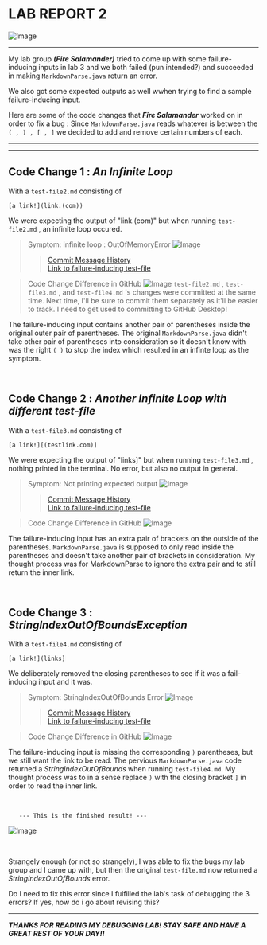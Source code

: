 # **LAB REPORT 2**

![Image](debugpic.png) 

---

My lab group ***(Fire Salamander)*** tried to come up with some failure-inducing inputs in lab 3 and we both failed (pun intended?) and succeeded in making  `MarkdownParse.java` return an error. 

We also got some expected outputs as well wwhen trying to find a sample failure-inducing input. 

Here are some of the code changes that ***Fire Salamander*** worked on in order to fix a bug : 
Since `MarkdownParse.java` reads whatever is between the ` ( , ) , [ , ] ` we decided to add and remove certain numbers of each.

---
---

## Code Change 1 : *An Infinite Loop*
With a `test-file2.md` consisting of 
```
[a link!](link.(com))
```

We were expecting the output of "link.(com)" but when running `test-file2.md` , an infinite loop occured.

> Symptom: infinite loop : OutOfMemoryError
![Image](2fail.png)
>> [Commit Message History](https://github.com/lhvuong11/cse15L-lab-reports/blob/main/2fail.png)
\
>> [Link to failure-inducing test-file](https://github.com/lhvuong11/markdown-parse/blob/main/test-file2.md)


> Code Change Difference in GitHub
![Image](2&3.jpg) 
`test-file2.md` , `test-file3.md` , and `test-file4.md` 's changes were committed at the same time. Next time, I'll be sure to commit them separately as it'll be easier to track. I need to get used to committing to GitHub Desktop!

The failure-inducing input contains another pair of parentheses inside the original outer pair of parentheses. The original `MarkdownParse.java` didn't take other pair of parentheses into consideration so it doesn't know with was the right `( )` to stop the index which resulted in an infinte loop as the symptom.

&nbsp;


## Code Change 2 : *Another Infinite Loop with different test-file*
With a `test-file3.md` consisting of 
```
[a link!][(testlink.com)]
```

We were expecting the output of "links]" but when running `test-file3.md` , nothing printed in the terminal. No error, but also no output in general.

> Symptom: Not printing expected output
![Image](3fail.png)
>>[Commit Message History](https://github.com/lhvuong11/cse15L-lab-reports/blob/main/3fail.png)
\
>> [Link to failure-inducing test-file](https://github.com/lhvuong11/markdown-parse/blob/main/test-file3.md)


> Code Change Difference in GitHub
![Image](2&3.jpg)

The failure-inducing input has an extra pair of brackets on the outside of the parentheses. `MarkdownParse.java` is supposed to only read inside the parentheses and doesn't take another pair of brackets in consideration. My thought process was for MarkdownParse to ignore the extra pair and to still return the inner link.

&nbsp;

## Code Change 3 : *StringIndexOutOfBoundsException*

With a `test-file4.md` consisting of 
```
[a link!](links]
```

We deliberately removed the closing parentheses to see if it was a fail-inducing input and it was.

> Symptom: StringIndexOutOfBounds Error
![Image](4fail.png)
>> [Commit Message History](https://github.com/lhvuong11/cse15L-lab-reports/blob/main/4fail.png)
\
>> [Link to failure-inducing test-file](https://github.com/lhvuong11/markdown-parse/blob/main/test-file4.md)

> Code Change Difference in GitHub
![Image](2&3.jpg)

The failure-inducing input is missing the corresponding `)` parentheses, but we still want the link to be read. The pervious `MarkdownParse.java` code returned a *StringIndexOutOfBounds* when running `test-file4.md`. My thought process was to in a sense replace `)` with the closing bracket `]` in order to read the inner link.

&nbsp;

       --- This is the finished result! ---
![Image](unknown.png)

&nbsp;

Strangely enough (or not so strangely), I was able to fix the bugs my lab group and I came up with, but then the original `test-file.md` now returned a *StringIndexOutOfBounds* error.

Do I need to fix this error since I fulfilled the lab's task of debugging the 3 errors? If yes, how do i go about revising this?

--- 


***THANKS FOR READING MY DEBUGGING LAB! STAY SAFE AND HAVE A GREAT REST OF YOUR DAY!!***